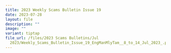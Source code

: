 ```yaml
---
title: 2023 Weekly Scams Bulletin Issue 19
date: 2023-07-28
layout: file
description: ""
image: ""
variant: tiptap
file_url: /files/2023 Scams Bulletins/Jul
  2023/Weekly_Scams_Bulletin_Issue_19_EngManMlyTam__8_to_14_Jul_2023_.pdf
---
```


